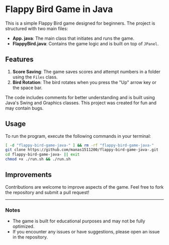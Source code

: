 # Flappy Bird Game in Java

This is a simple Flappy Bird game designed for beginners. The project is structured with two main files:

- **App.
java**: The main class that initiates and runs the game.
- **FlappyBird.java**: Contains the game logic and is built on top of `JPanel`.

## Features

1. **Score Saving**: The game saves scores and attempt numbers in a folder using the `Files` class.
2. **Bird Rotation**: The bird rotates when you press the "Up" arrow key or the space bar.

The code includes comments for better understanding and is built using Java's Swing and Graphics classes. This project was created for fun and may contain bugs.

## Usage

To run the program, execute the following commands in your terminal:

```bash
[ -d "flappy-bird-game-java-" ] && rm -rf "flappy-bird-game-java-"
git clone https://github.com/manas1511200/flappy-bird-game-java-.git
cd flappy-bird-game-java- || exit
chmod +x ./run.sh && ./run.sh
```

## Improvements

Contributions are welcome to improve  aspects of the game. Feel free to fork the repository and submit a pull request!

---

### Notes
- The game is built for educational purposes and may not be fully optimized.
- If you encounter any issues or have suggestions, please open an issue in the repository.

